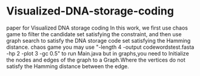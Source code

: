 # Visualized-DNA-storage-coding
paper for Visualized DNA storage coding
In this work, we first use chaos game to filter the candidate set satisfying the constraint, and then use graph search to satisfy the DNA storage code set satisfying the Hamming distance.
chaos game you may use "-length 4 -output codewordstest.fasta -hp 2 -plot 3 -gc 0.5" to run Main.java
but in graphs,you need to Initialize the nodes and edges of the graph to a Graph.Where the vertices do not satisfy the Hamming distance between the edge.

